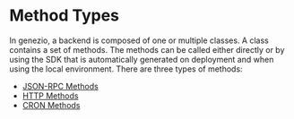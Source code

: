 # Method Types

In genezio, a backend is composed of one or multiple classes. A class contains a set of methods. The methods can be called either directly or by using the SDK that is automatically generated on deployment and when using the local environment. There are three types of methods:

* [JSON-RPC Methods](json-rpc-methods.md)
* [HTTP Methods](http-methods-webhooks.md)
* [CRON Methods](cron-methods.md)
